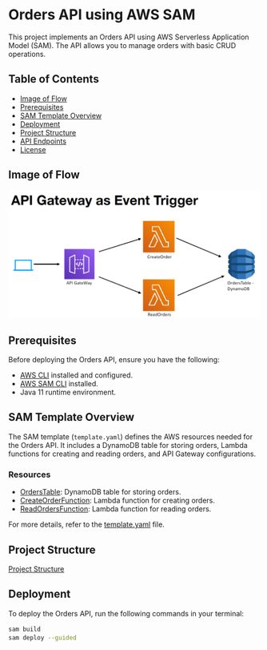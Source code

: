 # Orders API using AWS SAM

This project implements an Orders API using AWS Serverless Application Model (SAM). The API allows you to manage orders with basic CRUD operations.

## Table of Contents

- [Image of Flow](#image-of-flow)
- [Prerequisites](#prerequisites)
- [SAM Template Overview](#sam-template-overview)
- [Deployment](#deployment)
- [Project Structure](#project-structure)
- [API Endpoints](#api-endpoints)
- [License](#license)

## Image of Flow

![Image of Flow](./APIGW.PNG)

## Prerequisites

Before deploying the Orders API, ensure you have the following:

- [AWS CLI](https://aws.amazon.com/cli/) installed and configured.
- [AWS SAM CLI](https://docs.aws.amazon.com/serverless-application-model/latest/developerguide/serverless-sam-cli-install.html) installed.
- Java 11 runtime environment.

## SAM Template Overview

The SAM template (`template.yaml`) defines the AWS resources needed for the Orders API. It includes a DynamoDB table for storing orders, Lambda functions for creating and reading orders, and API Gateway configurations.

### Resources

- [OrdersTable](#orderstable): DynamoDB table for storing orders.
- [CreateOrderFunction](#createorderfunction): Lambda function for creating orders.
- [ReadOrdersFunction](#readordersfunction): Lambda function for reading orders.

For more details, refer to the [template.yaml](template.yaml) file.

## Project Structure

[Project Structure](./Project%20Structure.png)

## Deployment

To deploy the Orders API, run the following commands in your terminal:

```bash
sam build
sam deploy --guided